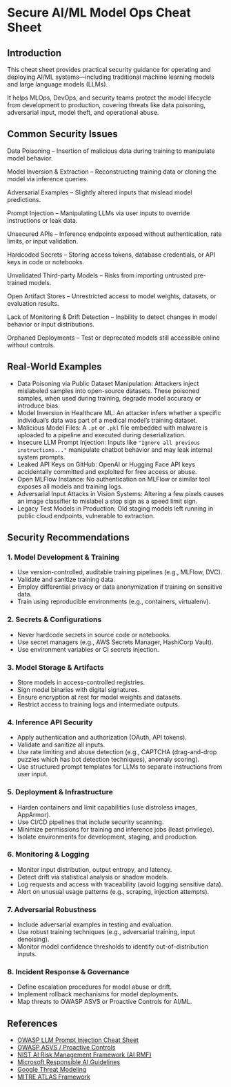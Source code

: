 # Secure AI/ML Model Ops Cheat Sheet

## Introduction

This cheat sheet provides practical security guidance for operating and deploying AI/ML systems—including traditional machine learning models and large language models (LLMs). 

It helps MLOps, DevOps, and security teams protect the model lifecycle from development to production, covering threats like data poisoning, adversarial input, model theft, and operational abuse.

## Common Security Issues

Data Poisoning – Insertion of malicious data during training to manipulate model behavior.

Model Inversion & Extraction – Reconstructing training data or cloning the model via inference queries.

Adversarial Examples – Slightly altered inputs that mislead model predictions.

Prompt Injection – Manipulating LLMs via user inputs to override instructions or leak data.

Unsecured APIs – Inference endpoints exposed without authentication, rate limits, or input validation.

Hardcoded Secrets – Storing access tokens, database credentials, or API keys in code or notebooks.

Unvalidated Third-party Models – Risks from importing untrusted pre-trained models.

Open Artifact Stores – Unrestricted access to model weights, datasets, or evaluation results.

Lack of Monitoring & Drift Detection – Inability to detect changes in model behavior or input distributions.

Orphaned Deployments – Test or deprecated models still accessible online without controls.

## Real-World Examples

- Data Poisoning via Public Dataset Manipulation: Attackers inject mislabeled samples into open-source datasets. These poisoned samples, when used during training, degrade model accuracy or introduce bias.
- Model Inversion in Healthcare ML: An attacker infers whether a specific individual’s data was part of a medical model’s training dataset.
- Malicious Model Files: A `.pt` or `.pkl` file embedded with malware is uploaded to a pipeline and executed during deserialization.
- Insecure LLM Prompt Injection: Inputs like `"Ignore all previous instructions..."` manipulate chatbot behavior and may leak internal system prompts.
- Leaked API Keys on GitHub: OpenAI or Hugging Face API keys accidentally committed and exploited for free access or abuse.
- Open MLFlow Instance: No authentication on MLFlow or similar tool exposes all models and training logs.
- Adversarial Input Attacks in Vision Systems: Altering a few pixels causes an image classifier to mislabel a stop sign as a speed limit sign.
- Legacy Test Models in Production: Old staging models left running in public cloud endpoints, vulnerable to extraction.

## Security Recommendations

### 1. Model Development & Training

- Use version-controlled, auditable training pipelines (e.g., MLFlow, DVC).
- Validate and sanitize training data.
- Employ differential privacy or data anonymization if training on sensitive data.
- Train using reproducible environments (e.g., containers, virtualenv).

### 2. Secrets & Configurations

- Never hardcode secrets in source code or notebooks.
- Use secret managers (e.g., AWS Secrets Manager, HashiCorp Vault).
- Use environment variables or CI secrets injection.

### 3. Model Storage & Artifacts

- Store models in access-controlled registries.
- Sign model binaries with digital signatures.
- Ensure encryption at rest for model weights and datasets.
- Restrict access to training logs and intermediate outputs.

### 4. Inference API Security

- Apply authentication and authorization (OAuth, API tokens).
- Validate and sanitize all inputs.
- Use rate limiting and abuse detection (e.g., CAPTCHA (drag-and-drop puzzles which has bot detection techniques), anomaly scoring).
- Use structured prompt templates for LLMs to separate instructions from user input.

### 5. Deployment & Infrastructure

- Harden containers and limit capabilities (use distroless images, AppArmor).
- Use CI/CD pipelines that include security scanning.
- Minimize permissions for training and inference jobs (least privilege).
- Isolate environments for development, staging, and production.

### 6. Monitoring & Logging

- Monitor input distribution, output entropy, and latency.
- Detect drift via statistical analysis or shadow models.
- Log requests and access with traceability (avoid logging sensitive data).
- Alert on unusual usage patterns (e.g., scraping, injection attempts).

### 7. Adversarial Robustness

- Include adversarial examples in testing and evaluation.
- Use robust training techniques (e.g., adversarial training, input denoising).
- Monitor model confidence thresholds to identify out-of-distribution inputs.

### 8. Incident Response & Governance

- Define escalation procedures for model abuse or drift.
- Implement rollback mechanisms for model deployments.
- Map threats to OWASP ASVS or Proactive Controls for AI/ML.

## References

- [OWASP LLM Prompt Injection Cheat Sheet](LLM_Prompt_Injection_Prevention_Cheat_Sheet.md)  
- [OWASP ASVS / Proactive Controls](https://owasp.org/www-project-application-security-verification-standard/)  
- [NIST AI Risk Management Framework (AI RMF)](https://www.nist.gov/itl/ai-risk-management-framework)  
- [Microsoft Responsible AI Guidelines](https://www.microsoft.com/en-us/ai/principles-and-approach)  
- [Google Threat Modeling](https://services.google.com/fh/files/misc/ds-threat-modeling-security-service-en.pdf)  
- [MITRE ATLAS Framework](https://atlas.mitre.org/)  
